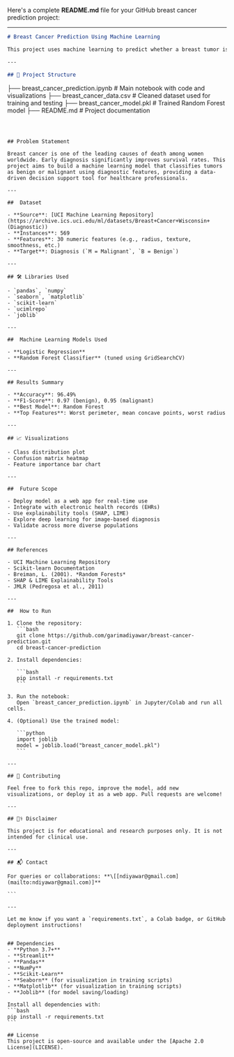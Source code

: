 Here's a complete **README.md** file for your GitHub breast cancer prediction project:

---

```markdown
# Breast Cancer Prediction Using Machine Learning

This project uses machine learning to predict whether a breast tumor is benign or malignant based on diagnostic features. The primary goal is to assist in early detection of breast cancer using structured data from the UCI Breast Cancer Wisconsin Diagnostic Dataset.

---

## 📁 Project Structure

````

├── breast\_cancer\_prediction.ipynb   # Main notebook with code and visualizations
├── breast\_cancer\_data.csv           # Cleaned dataset used for training and testing
├── breast\_cancer\_model.pkl          # Trained Random Forest model
├── README.md                        # Project documentation

````



## Problem Statement

Breast cancer is one of the leading causes of death among women worldwide. Early diagnosis significantly improves survival rates. This project aims to build a machine learning model that classifies tumors as benign or malignant using diagnostic features, providing a data-driven decision support tool for healthcare professionals.

---

##  Dataset

- **Source**: [UCI Machine Learning Repository](https://archive.ics.uci.edu/ml/datasets/Breast+Cancer+Wisconsin+(Diagnostic))
- **Instances**: 569
- **Features**: 30 numeric features (e.g., radius, texture, smoothness, etc.)
- **Target**: Diagnosis (`M = Malignant`, `B = Benign`)

---

## 🛠️ Libraries Used

- `pandas`, `numpy`
- `seaborn`, `matplotlib`
- `scikit-learn`
- `ucimlrepo`
- `joblib`

---

##  Machine Learning Models Used

- **Logistic Regression**
- **Random Forest Classifier** (tuned using GridSearchCV)

---

## Results Summary

- **Accuracy**: 96.49%
- **F1-Score**: 0.97 (benign), 0.95 (malignant)
- **Best Model**: Random Forest
- **Top Features**: Worst perimeter, mean concave points, worst radius

---

## 📈 Visualizations

- Class distribution plot
- Confusion matrix heatmap
- Feature importance bar chart

---

##  Future Scope

- Deploy model as a web app for real-time use
- Integrate with electronic health records (EHRs)
- Use explainability tools (SHAP, LIME)
- Explore deep learning for image-based diagnosis
- Validate across more diverse populations

---

## References

- UCI Machine Learning Repository
- Scikit-learn Documentation
- Breiman, L. (2001). *Random Forests*
- SHAP & LIME Explainability Tools
- JMLR (Pedregosa et al., 2011)

---

##  How to Run

1. Clone the repository:
   ```bash
   git clone https://github.com/garimadiyawar/breast-cancer-prediction.git
   cd breast-cancer-prediction

2. Install dependencies:

   ```bash
   pip install -r requirements.txt
   ```

3. Run the notebook:
   Open `breast_cancer_prediction.ipynb` in Jupyter/Colab and run all cells.

4. (Optional) Use the trained model:

   ```python
   import joblib
   model = joblib.load("breast_cancer_model.pkl")
   ```

---

## 🤝 Contributing

Feel free to fork this repo, improve the model, add new visualizations, or deploy it as a web app. Pull requests are welcome!

---

## 🧑‍⚕️ Disclaimer

This project is for educational and research purposes only. It is not intended for clinical use.

---

## 📬 Contact

For queries or collaborations: **\[[ndiyawar@gmail.com](mailto:ndiyawar@gmail.com)]**

```

---

Let me know if you want a `requirements.txt`, a Colab badge, or GitHub deployment instructions!


## Dependencies
- **Python 3.7+**
- **Streamlit**
- **Pandas**
- **NumPy**
- **Scikit-Learn**
- **Seaborn** (for visualization in training scripts)
- **Matplotlib** (for visualization in training scripts)
- **Joblib** (for model saving/loading)

Install all dependencies with:
```bash
pip install -r requirements.txt
```

## License
This project is open-source and available under the [Apache 2.0 License](LICENSE).
